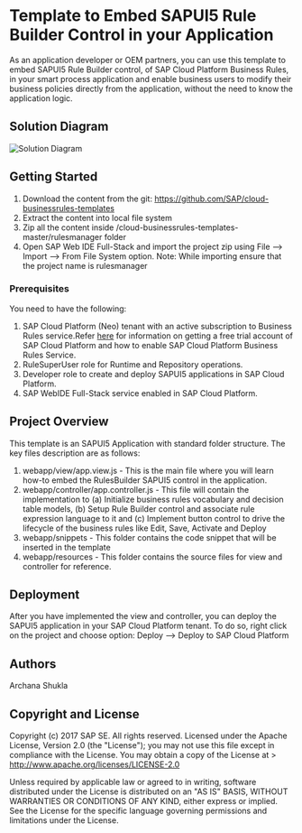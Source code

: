 # Template to Embed SAPUI5 Rule Builder Control in your Application
As an application developer or OEM partners, you can use this template to embed SAPUI5 Rule Builder control, of SAP Cloud Platform Business Rules, in your smart process application and enable business users to modify their business policies directly from the application, without the need to know the application logic.

## Solution Diagram
![Solution Diagram](https://github.com/SAP/cloud-businessrules-templates/blob/master/rulesmanagertemplate/webapp/images/BusinessRules_RulesBuilderControl_Diagram.png)

## Getting Started
1. Download the content from the git: https://github.com/SAP/cloud-businessrules-templates
2. Extract the content into local file system
3. Zip all the content inside /cloud-businessrules-templates-master/rulesmanager folder
4. Open SAP Web IDE Full-Stack and import the project zip using File --> Import --> From File System option.
Note: While importing ensure that the project name is rulesmanager

### Prerequisites
You need to have the following:
1. SAP Cloud Platform (Neo) tenant with an active subscription to Business Rules service.Refer [here](https://blogs.sap.com/2017/04/26/sap-cloud-platform-business-rules-try-it-yourself/) for information on getting a free trial account of SAP Cloud Platform and how to enable SAP Cloud Platform Business Rules Service.
2. RuleSuperUser role for Runtime and Repository operations.
3. Developer role to create and deploy SAPUI5 applications in SAP Cloud Platform.
4. SAP WebIDE Full-Stack service enabled in SAP Cloud Platform.

## Project Overview
This template is an SAPUI5 Application with standard folder structure. The key files description are as follows:
1. webapp/view/app.view.js - This is the main file where you will learn how-to embed the RulesBuilder SAPUI5 control in the application.
2. webapp/controller/app.controller.js - This file will contain the implementation to (a) Initialize business rules vocabulary and decision table models, (b) Setup Rule Builder control and associate rule expression language to it and (c) Implement button control to drive the lifecycle of the business rules like Edit, Save, Activate and Deploy 
3. webapp/snippets - This folder contains the code snippet that will be inserted in the template
4. webapp/resources - This folder contains the source files for view and controller for reference.

## Deployment
After you have implemented the view and controller, you can deploy the SAPUI5 application in your SAP Cloud Platform tenant. To do so, right click on the project and choose option: Deploy --> Deploy to SAP Cloud Platform

## Authors
Archana Shukla

## Copyright and License
Copyright (c) 2017 SAP SE. All rights reserved.
Licensed under the Apache License, Version 2.0 (the "License"); you may not use this file except in compliance with the License. 
You may obtain a copy of the License at > http://www.apache.org/licenses/LICENSE-2.0

Unless required by applicable law or agreed to in writing, software distributed under the License is distributed on an 
"AS IS" BASIS, WITHOUT WARRANTIES OR CONDITIONS OF ANY KIND, either express or implied. See the License for the specific language governing permissions and limitations under the License.
